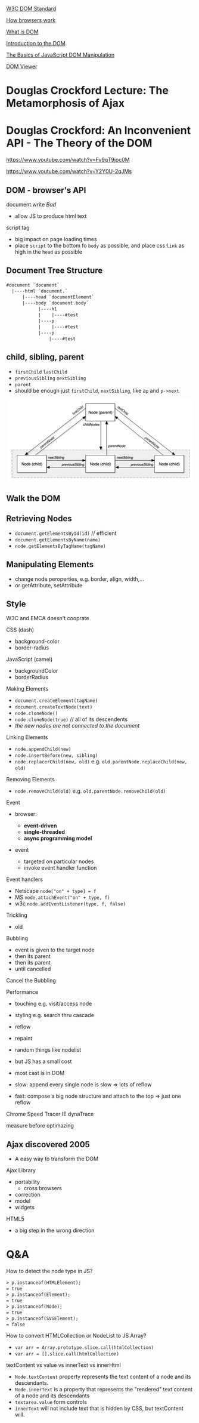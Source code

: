 [W3C DOM Standard](https://www.w3.org/DOM/)

[How browsers work](http://taligarsiel.com/Projects/howbrowserswork1.htm)

[What is DOM](https://www.w3.org/TR/DOM-Level-2-Core/introduction.html)

[Introduction to the DOM](https://developer.mozilla.org/en-US/docs/Web/API/Document_Object_Model/Introduction)

[The Basics of JavaScript DOM Manipulation](http://callmenick.com/post/basics-javascript-dom-manipulation)

[DOM Viewer](https://dom-viewer.herokuapp.com/)

# Douglas Crockford Lecture: The Metamorphosis of Ajax
# Douglas Crockford: An Inconvenient API - The Theory of the DOM

https://www.youtube.com/watch?v=Fv9qT9joc0M

https://www.youtube.com/watch?v=Y2Y0U-2qJMs


## DOM - browser's API

document.write *Bad*
- allow JS to produce html text

script tag
- big impact on page loading times
- place `script` to the bottom fo `body` as possible, and place css `link` as high in the `head` as possible

## Document Tree Structure

```
#document `document`
  |----html `document.`
      |----head `documentElement`
      |----body `document.body`
            |----h1
            |    |----#test  
            |----p
            |    |----#test
            |----p
                |----#test

```

## child, sibling, parent
- `firstChild` `lastChild`
- `previousSibling` `nextSibling`
- `parent`
- should be enough just `firstChild`, `nextSibling`, like a`p` and `p->next`


![DOM Node Pointers](dom_node_pointers.PNG)


## Walk the DOM


## Retrieving Nodes
- `document.getElementsById(id)` // efficient
- `document.getElementsByName(name)`
- `node.getElementsByTagName(tagName)`


## Manipulating Elements
- change node peroperties, e.g. border, align, width,...
- or getAttribute, setAttribute

## Style

W3C and EMCA doesn't cooprate

CSS (dash)
- background-color
- border-radius

JavaScript (camel)
- backgroundColor
- borderRadius

Making Elements
- `document.createElement(tagName)`
- `document.createTextNode(text)`
- `node.cloneNode()`
- `node.cloneNode(true)` // all of its descendents
- *the new nodes are not connected to the document*

Linking Elements
- `node.appendChild(new)`
- `node.insertBefore(new, sibling)`
- `node.replacerChild(new, old)`
e.g. `old.parentNode.replaceChild(new, old)`


Removing Elements
- `node.removeChild(old)`
e.g. `old.parentNode.removeChild(old)`

Event

- browser:
  - **event-driven**
  - **single-threaded**
  - **async programming model**

- event
  - targeted on  particular nodes
  - invoke event handler function

Event handlers
- Netscape `node["on" + type] = f`
- MS `node.attachEvent("on" + type, f)`
- w3c `node.addEventListener(type, f, false)`

Trickling
- old

Bubbling
- event is given to the target node
- then its parent
- then its parent
- until cancelled

Cancel the Bubbling

Performance
- touching e.g. visit/access node
- styling e.g. search thru cascade
- reflow
- repaint
- random things like nodelist

- but JS has a small cost
- most cast is in DOM

- slow: append every single node is slow => lots of reflow
- fast: compose a big node structure and attach to the top => just one reflow



Chrome Speed Tracer
IE dynaTrace

measure before optimazing

## Ajax discovered 2005

- A easy way to transform the DOM

Ajax Library
- portability
  + cross browsers
- correction
- model
- widgets


HTML5
- a big step in the wrong direction



# Q&A

How to detect the node type in JS?

```
> p.instanceof(HTMLElement);
= true
> p.instanceof(Element);
= true
> p.instanceof(Node);
= true
> p.instanceof(SVGElement);
= false
```


How to convert HTMLCollection or NodeList to JS Array?
- `var arr = Array.prototype.slice.call(htmlCollection)`
- `var arr = [].slice.call(htmlCollection)`


textContent vs value vs innerText vs innerHtml
- `Node.textContent` property represents the text content of a node and its descendants.
- `Node.innerText` is a property that represents the "rendered" text content of a node and its descendants
- `textarea.value` form controls
- `innerText` will not include text that is hidden by CSS, but textContent will.
















